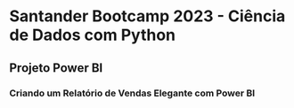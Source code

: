# Santander Bootcamp 2023 - Ciência de Dados com Python

## Projeto Power BI
### Criando um Relatório de Vendas Elegante com Power BI


